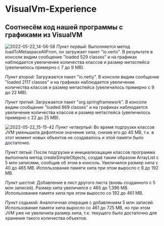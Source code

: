 # VisualVm-Experience
## Соотнесём код нашей программы с графиками из VisualVM
![2022-05-22_14-56-58](https://user-images.githubusercontent.com/101724652/169694150-91270a1b-5401-4466-a0bc-04759bcf80d0.png)
*Пункт первый:*
Выполняется метод loadToMetaspaceAllFrom, он загружает пакет "io.vertx". В результате в консоли видим сообщение "loaded 529 classes" и на графиках наблюдается увеличение количества классов и размер метаспейса (увеличилось примерно с 7 до 9 МВ).

*Пункт второй:*
Загружается пакет "io.netty". В консоли видим сообщение "loaded 2117 classes" и на графиках наблюдается увеличение количества классов и размер метаспейса (увеличилось примерно с 9 до 22 МВ). 

*Пункт третий:*
Загружается пакет "org.springframework". В консоли видим сообщение "loaded 869 classes" и на графиках наблюдается увеличение количества классов и размер метаспейса (увеличилось примерно с 22 до 25 МВ). 

![2022-05-22_15-15-42](https://user-images.githubusercontent.com/101724652/169695657-564426fb-fead-4d2d-9e30-0ba491d78574.png)
*Пункт четвертый:*
Во время подгрузки классов JVM уменьшила дефолтное значение хипа, снизив его до 40 МВ, т.к. в этот момент новых объектов не создавалось и этой памяти было достаточно.

*Пункт пятый:*
После подгрузки и инициализацации классов программа выполнила метод createSimpleObjects, создав таким образом ArrayList с 5 млн записями, сообщив об этом в консоль. Увеличился размер хипа с 40 до 465 МВ. Использование памяти хипа при этом выросло с 6 до 192 МВ.

*Пункт шестой:*
Добавление в лист другого листа (вновь созданного с 5 млн записей). Размер хипа увеличился с 465 до 1,396 МВ. Использование памяти хипа при этом выросло со 192 до 461 МВ.

*Пункт седьмой:*
Аналогичная операция с добавлением 5 млн записей. Использование памяти хипа выросло со 461 до 725 МВ, но при этом JVM уже не увеличила размер хипа, т.к. текущего было достаточно для хранения такого количества объектов.
